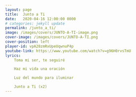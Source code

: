 ```yaml
---
layout: page
title:  Junto a Ti
date:   2020-04-16 12:00:00 0000
# categories: jekyll update
permalink: /junto_a_ti/
image: /images/covers/JUNTO-A-TI-image.png
cover-image: /images/covers/JUNTO-A-TI.png
cover-position: left
player-id: vpA28zmRxUpeUqwnuP4p
youtube-link: https://www.youtube.com/watch?v=g96H0rvsTmU
lyrics:
    Toma mi ser, te seguiré

    Haz mi vida una oración

    Luz del mundo para iluminar

    Junto a Ti (x2)
---
```


